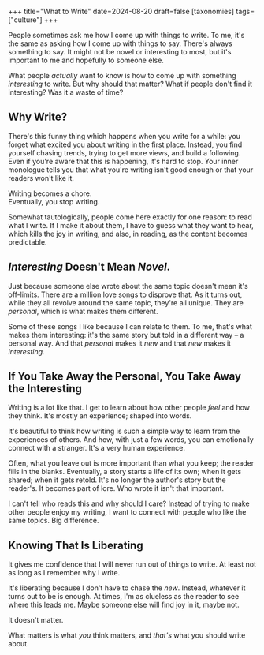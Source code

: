 +++
title="What to Write"
date=2024-08-20
draft=false
[taxonomies]
tags=["culture"]
+++

People sometimes ask me how I come up with things to write.
To me, it's the same as asking how I come up with things to say.
There's always something to say.
It might not be novel or interesting to most, but it's important to me
and hopefully to someone else. 

What people *actually* want to know is how to come up with something *interesting* to write.
But why should that matter?
What if people don't find it interesting?
Was it a waste of time?

## Why Write?

There's this funny thing which happens when you write for a while:
you forget what excited you about writing in the first place. 
Instead, you find yourself chasing trends, trying to get more views, and build a following.
Even if you're aware that this is happening, it's hard to stop.
Your inner monologue tells you that what you're writing isn't good enough
or that your readers won't like it.

Writing becomes a chore.  
Eventually, you stop writing.  

Somewhat tautologically, people come here exactly for one reason: to read what I write.
If I make it about them, I have to guess what they want to hear, which kills the joy in writing,
and also, in reading, as the content becomes predictable. 

## *Interesting* Doesn't Mean *Novel*.

Just because someone else wrote about the same topic doesn't mean it's off-limits. 
There are a million love songs to disprove that. 
As it turns out, while they all revolve around the same topic, they're all unique.
They are *personal*, which is what makes them different. 

Some of these songs I like because I can relate to them.
To me, that's what makes them interesting: it's the same story but told in a different way &ndash; a personal way.
And that *personal* makes it *new* and that *new* makes it *interesting*.

## If You Take Away the Personal, You Take Away the Interesting

Writing is a lot like that.
I get to learn about how other people *feel* and how they think.
It's mostly an experience; shaped into words.

It's beautiful to think how writing is such a simple way to learn from the experiences of others.
And how, with just a few words, you can emotionally connect with a stranger. 
It's a very human experience.

Often, what you leave out is more important than what you keep; the reader fills in the blanks.
Eventually, a story starts a life of its own; when it gets shared; when it gets retold.
It's no longer the author's story but the reader's.
It becomes part of lore.
Who wrote it isn't that important.

I can't tell who reads this and why should I care? 
Instead of trying to make other people enjoy my writing, I want to connect with people who like the same topics. 
Big difference.

## Knowing That Is Liberating

It gives me confidence that I will never run out of things to write. 
At least not as long as I remember why I write.

It's liberating because I don't have to chase the *new*.
Instead, whatever it turns out to be is enough. 
At times, I'm as clueless as the reader to see where this leads me. 
Maybe someone else will find joy in it, maybe not.  

It doesn't matter.

What matters is what *you* think matters, and *that's* what you should write about.